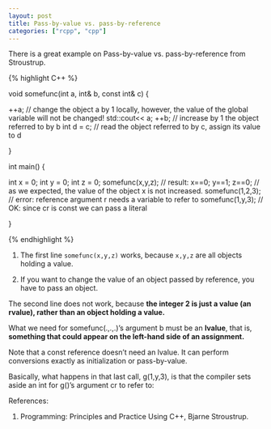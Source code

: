 ```yaml
---
layout: post
title: Pass-by-value vs. pass-by-reference
categories: ["rcpp", "cpp"]
---
```


There is a great example on Pass-by-value vs. pass-by-reference from Stroustrup.


{% highlight C++ %}

void somefunc(int a, int& b, const int& c) {

  ++a;           // change the object a by 1 locally, however, the value of the global variable will not be changed!
  std::cout<< a;
  ++b;           // increase by 1 the object referred to by b 
  int d = c;     // read the object referred to by c, assign its value to d

}

int main() {

  int x = 0;
  int y = 0;
  int z = 0;
  somefunc(x,y,z); // result: x==0; y==1; z==0;
                   // as we expected, the value of the object x is not increased.
  somefunc(1,2,3); // error: reference argument r needs a variable to refer to
  somefunc(1,y,3); // OK: since cr is const we can pass a literal

}

{% endhighlight %}

1. The first line `somefunc(x,y,z)` works, because `x,y,z` are all objects holding a value.

2. If you want to change the value of an object passed by reference, you have to pass an object. 

The second line does not work, because **the integer 2 is just a value (an rvalue), rather than an object holding a value.** 

What we need for somefunc(.,.,.)’s argument b must be an **lvalue**, that is, **something that could appear on the left-hand side of an assignment.**

Note that a const reference doesn’t need an lvalue. It can perform conversions exactly as initialization or pass-by-value.

Basically, what happens in that last call, g(1,y,3), is that the compiler sets aside an int for g()’s argument cr to refer to:

References:
1. Programming: Principles and Practice Using C++, Bjarne Stroustrup.
